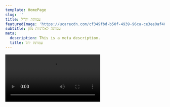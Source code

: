 ```yaml
---
template: HomePage
slug: ''
title: עמותת יה"ל
featuredImage: 'https://ucarecdn.com/cf349fbd-b50f-4939-96ca-ce3ee0af40c2/'
subtitle: עמותה לאלרגיות מזון
meta:
  description: This is a meta description.
  title: עמותת יהל
---
```

<video src="/images/סרטון הזרקה.mp4" autoplay controls controlslist="nodownload"></video>
